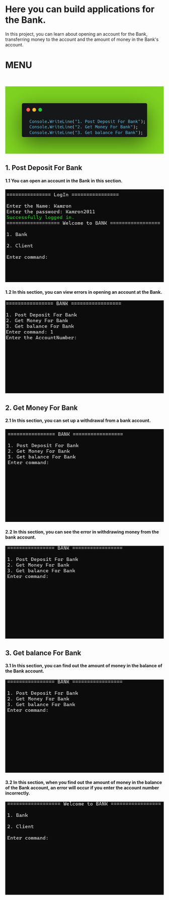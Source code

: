 # Here you can build applications for the Bank.
In this project, you can learn about opening an account for the Bank, transferring money to the account and the amount of money in the Bank's account.

# MENU
<br>

![MenuBank](../Images/MenuBank.png)

## 1. Post Deposit For Bank
#### 1.1 You can open an account in the Bank in this section.

![PostDeposit](../Images/Post-Deposit.gif)

#### 1.2 In this section, you can view errors in opening an account at the Bank.

![PostDepositError](../Images/Post-Deposit-Error.gif)

## 2. Get Money For Bank
#### 2.1 In this section, you can set up a withdrawal from a bank account.

![GetMoneyForBank](../Images/Get-Money-For-Bank.gif)

#### 2.2 In this section, you can see the error in withdrawing money from the bank account.

![GetMoneyForBankError](../Images/Get-Money-For-Bank-Error.gif)

## 3. Get balance For Bank

#### 3.1 In this section, you can find out the amount of money in the balance of the Bank account.

![GetBalance](../Images/Get-Balance.gif)

#### 3.2 In this section, when you find out the amount of money in the balance of the Bank account, an error will occur if you enter the account number incorrectly.

![GetBalanceError](../Images/Get-Balance-Error.gif)